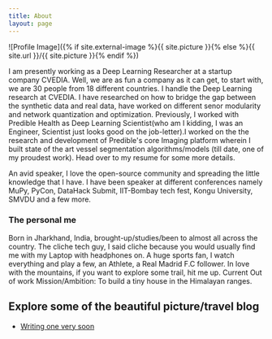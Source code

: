 ```yaml
---
title: About
layout: page
---
```

![Profile Image]({% if site.external-image %}{{ site.picture }}{% else %}{{ site.url }}/{{ site.picture }}{% endif %})

<p>I am presently working as a Deep Learning Researcher at a startup company CVEDIA. Well, we are as fun a company as it can get, to start with, we are 30 people from 18 different countries. I handle the Deep Learning research at CVEDIA. I have researched on how to bridge the gap between the synthetic data and real data, have worked on different senor modularity and network quantization and optimization.
Previously, I worked with Predible Health as Deep Learning Scientist(who am I kidding, I was an Engineer, Scientist just looks good on the job-letter).I worked on the the research and development of Predible's core Imaging platform wherein I built state of the art vessel segmentation algorithms/models (till date, one of my proudest work). 
Head over to my resume for some more details.

An avid speaker, I love the open-source community and spreading the little knowledge that I have. I have been speaker at different conferences namely MuPy, PyCon, DataHack Submit, IIT-Bombay tech fest, Kongu University, SMVDU and a few more.</p>

<h3> The personal me </h3>
<p>Born in Jharkhand, India, brought-up/studies/been to almost all across the country. The cliche tech guy, I said cliche because you would usually find me with my Laptop with headphones on.
A huge sports fan, I watch everything and play a few, an Athlete, a Real Madrid F.C follower.
In love with the mountains, if you want to explore some trail, hit me up.
Current Out of work Mission/Ambition: To build a tiny house in the Himalayan ranges.</p>

<!-- <h2>Skills</h2>

<ul class="skill-list">
	<li>HTML - Jade - Haml - Erb</li>
	<li>Responsive (Mobile First)</li>
	<li>CSS (Stylus, Sass, Less)</li>
	<li>Css Frameworks (Bootstrap, Foundation)</li>
	<li>Javascript (Design Patterns, Testes)</li>
	<li>NodeJS</li>
	<li>AngularJS - ReactJS</li>
	<li>Grunt - Gulp - Yeoman</li>
	<li>Git</li>
	<li>PHP</li>
	<li>Python</li>
	<li>MySQL - MongoDB</li>
	<li>Scrum and Kanban</li>
	<li>TDD e Continuous Integration</li>
</ul>
 -->
<h2>Explore some of the beautiful picture/travel blog</h2>

<ul>
	<li><a href="">Writing one very soon</a></li>
<!-- 	<li><a href="https://github.com/">Ipsum Dolor</a></li>
	<li><a href="https://github.com/">Dolor Lorem</a></li> -->
</ul>
